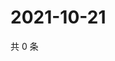 # 2021-10-21

共 0 条

<!-- BEGIN WEIBO -->
<!-- 最后更新时间 Thu Oct 21 2021 20:23:32 GMT+0800 (China Standard Time) -->

<!-- END WEIBO -->
